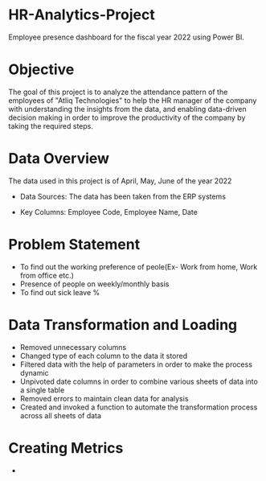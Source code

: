# HR-Analytics-Project

Employee presence dashboard for the fiscal year 2022 using Power BI.

# Objective

The goal of this project is to analyze the attendance pattern of the employees of "Atliq Technologies" to help the HR manager of the company with understanding the insights from the data, and enabling data-driven decision making in order to improve the productivity of the company by taking the required steps.

# Data Overview

The data used in this project is of April, May, June of the year 2022

- Data Sources: The data has been taken from the ERP systems

- Key Columns: Employee Code, Employee Name, Date


# Problem Statement

* To find out the working preference of peole(Ex- Work from home, Work from office etc.)
* Presence of people on weekly/monthly basis
* To find out sick leave %

# Data Transformation and Loading

* Removed unnecessary columns
* Changed type of each column to the data it stored
* Filtered data with the help of parameters in order to make the process dynamic 
* Unpivoted date columns in order to combine various sheets of data into a single table
* Removed errors to maintain clean data for analysis
* Created and invoked a function to automate the transformation process across all sheets of data

# Creating Metrics

* 























